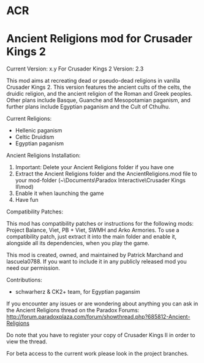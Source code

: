 ACR
===

Ancient Religions mod for Crusader Kings 2
===


Current Version: x.y
For Crusader Kings 2 Version: 2.3


This mod aims at recreating dead or pseudo-dead religions in vanilla Crusader Kings 2.
This version features the ancient cults of the celts, the druidic religion, and the ancient religion of the Roman and Greek peoples. 
Other plans include Basque, Guanche and Mesopotamian paganism, and further plans include Egyptian paganism and the Cult of Cthulhu.


Current Religions:
 - Hellenic paganism
 - Celtic Druidism
 - Egyptian paganism

Ancient Religions Installation:

1. Important: Delete your Ancient Religions folder if you have one
2. Extract the Ancient Religions folder and the AncientReligions.mod file to your mod-folder (~\Documents\Paradox Interactive\Crusader Kings II\mod)
3. Enable it when launching the game
4. Have fun


Compatibility Patches:

This mod has compatibility patches or instructions for the following mods: Project Balance, Viet, PB + Viet, SWMH and Arko Armories. To use a compatibility patch, just extract it into the main folder and enable it, alongside all its dependencies, when you play the game.


This mod is created, owned, and maintained by Patrick Marchand and lascuela0788. If you want to include it in any publicly released mod you need our permission.

Contributions:
 - schwarherz & CK2+ team, for Egyptian pagansim


If you encounter any issues or are wondering about anything you can ask in the Ancient Religions thread on the Paradox Forums: http://forum.paradoxplaza.com/forum/showthread.php?685812-Ancient-Religions


Do note that you have to register your copy of Crusader Kings II in order to view the thread.


For beta access to the current work please look in the project branches.
